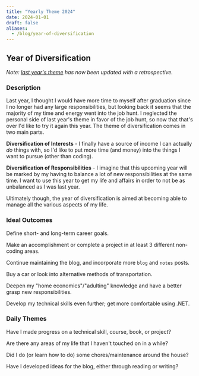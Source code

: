 ```yaml
---
title: "Yearly Theme 2024"
date: 2024-01-01
draft: false
aliases:
  - /blog/year-of-diversification
---
```


## Year of Diversification

*Note: [last year's theme](https://ejacobg.com/blog/yearly-theme-2023/) has now been updated with a retrospective.*

### Description

Last year, I thought I would have more time to myself after graduation since I no longer had any large responsibilities, but looking back it seems that the majority of my time and energy went into the job hunt. I neglected the personal side of last year's theme in favor of the job hunt, so now that that's over I'd like to try it again this year. The theme of diversification comes in two main parts.

**Diversification of Interests** - I finally have a source of income I can actually
*do* things with, so I'd like to put more time (and money) into the things I want to pursue (other than coding).

**Diversification of Responsibilities** - I imagine that this upcoming year will be marked by my having to balance a lot of new responsibilities at the same time. I want to use this year to get my life and affairs in order to not be as unbalanced as I was last year.

Ultimately though, the year of diversification is aimed at becoming able to manage all the various aspects of my life.

### Ideal Outcomes

Define short- and long-term career goals.

Make an accomplishment or complete a project in at least 3 different non-coding areas.

Continue maintaining the blog, and incorporate more `blog` and `notes` posts.

Buy a car or look into alternative methods of transportation.

Deepen my "home economics"/"adulting" knowledge and have a better grasp new responsibilities.

Develop my technical skills even further; get more comfortable using .NET.

### Daily Themes

Have I made progress on a technical skill, course, book, or project?

Are there any areas of my life that I haven't touched on in a while?

Did I do (or learn how to do) some chores/maintenance around the house?

Have I developed ideas for the blog, either through reading or writing?

